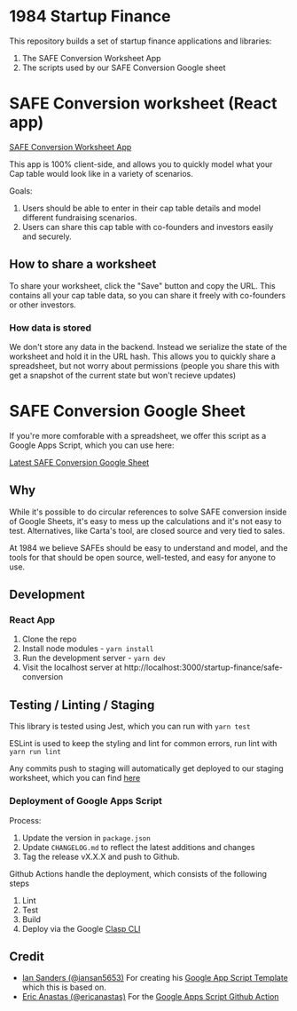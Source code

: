 # 1984 Startup Finance

This repository builds a set of startup finance applications and libraries:

1. The SAFE Conversion Worksheet App
2. The scripts used by our SAFE Conversion Google sheet

# SAFE Conversion worksheet (React app)

[SAFE Conversion Worksheet App](https://1984.vc/docs/founders-handbook/cap-table-worksheet)

This app is 100% client-side, and allows you to quickly model what your Cap table would look like in a variety of scenarios.

Goals:
1. Users should be able to enter in their cap table details and model different fundraising scenarios.
2. Users can share this cap table with co-founders and investors easily and securely.

## How to share a worksheet

To share your worksheet, click the "Save" button and copy the URL. This contains all your cap table data, so you can share it freely
with co-founders or other investors.

### How data is stored

We don't store any data in the backend. Instead we serialize the state of the worksheet and hold it in the URL hash.
This allows you to quickly share a spreadsheet, but not worry about permissions (people you share this with get a snapshot of
the current state but won't recieve updates)

# SAFE Conversion Google Sheet

If you're more comforable with a spreadsheet, we offer this script as a Google Apps Script, which you can use here:

[Latest SAFE Conversion Google Sheet](https://docs.google.com/spreadsheets/d/1eunUazlR9qeNVkH29ihF9MCrLtmBNAANByzck2HceX4/edit?usp=sharing)

## Why

While it's possible to do circular references to solve SAFE conversion inside of Google Sheets, it's easy to
mess up the calculations and it's not easy to test. Alternatives, like Carta's tool, are closed source and very tied to sales.

At 1984 we believe SAFEs should be easy to understand and model, and the tools for that should be open source, well-tested, and
easy for anyone to use.

## Development

### React App

1. Clone the repo
1. Install node modules - `yarn install`
1. Run the development server - `yarn dev`
1. Visit the localhost server at http://localhost:3000/startup-finance/safe-conversion

## Testing / Linting / Staging

This library is tested using Jest, which you can run with `yarn test`

ESLint is used to keep the styling and lint for common errors, run lint with `yarn run lint`

Any commits push to staging will automatically get deployed to our staging worksheet, which you can find
[here](https://docs.google.com/spreadsheets/d/1d34sADQwY_wv0qw01KDclKl2i0IRLG1hC1SvCb5EpHg)


### Deployment of Google Apps Script

Process:

1. Update the version in `package.json`
2. Update `CHANGELOG.md` to reflect the latest additions and changes
3. Tag the release vX.X.X and push to Github.

Github Actions handle the deployment, which consists of the following steps

1. Lint
2. Test
3. Build
4. Deploy via the Google [Clasp CLI](https://developers.google.com/apps-script/guides/clasp)

## Credit

- [Ian Sanders (@iansan5653)](https://github.com/iansan5653) For creating his
  [Google App Script Template](https://github.com/iansan5653/gas-ts-template/generate) which this is based on.
- [Eric Anastas (@ericanastas)](https://github.com/ericanastas) For the
  [Google Apps Script Github Action](https://github.com/ericanastas/deploy-google-app-script-action)
